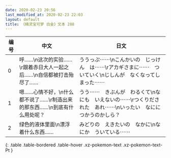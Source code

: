 ```yaml
---
date: 2020-02-23 20:56
last_modified_at: 2020-02-23 22:03
layout: default
title: 《精灵宝可梦 白金》文本 288
---
```

| 编号 | 中文 | 日文 |
| ---- | ---- | ---- |
| 0 | 呼……\n这次的实验……\r跟着赤日大人一起之后……\n自信都被打击殆尽了…… | ううっぷ⋯⋯\nこんかいの　じっけん　は⋯⋯\rアカギさまに⋯⋯　ついていく\nじしんが　なくなってしまった⋯⋯ |
| 1 | 嗯……心情不好，\n什么都不说了……\r制造出来的那东西……\n到底有什么用处呢？ | うう⋯⋯　きぶんが　わるくて\nなにも　いえないの⋯⋯\rつくりだされた　あれ⋯⋯\nいったい　なにに　つかうのかしら？ |
| 2 | 绿色的液体里面\n漂浮着什么东西…… | みどりの　えきたいの　なかに\nなにか　ういている⋯⋯ |
{: .table .table-bordered .table-hover .xz-pokemon-text .xz-pokemon-text-Pt }